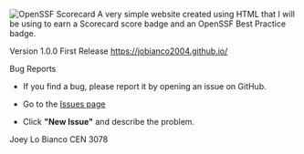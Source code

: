 ![OpenSSF Scorecard](https://api.securityscorecards.dev/projects/github.com/JoBianco2004/JoBianco2004.github.io/badge)
A very simple website created using HTML that I will be using to earn a Scorecard score badge and an OpenSSF Best Practice badge.

Version 1.0.0 First Release 
https://jobianco2004.github.io/ 

Bug Reports
- If you find a bug, please report it by opening an issue on GitHub.

- Go to the [Issues page](https://github.com/JoBianco2004/JoBianco2004.github.io/issues)
- Click **"New Issue"** and describe the problem.

Joey Lo Bianco
CEN 3078
